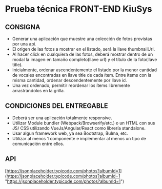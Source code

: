 # Prueba técnica FRONT-END KiuSys

## CONSIGNA

-   Generar una aplicación que muestre una colección de fotos provistas
    por una api.
-   El origen de las fotos a mostrar en el listado, será la llave thumbnailUrl.
-   Al hacer click en cualquiera de las fotos, deberá mostrar dentro de un
    modal la imagen en tamaño completo(llave url) y el título de la foto(llave
    title).
-   Inicialmente, ordenar ascendentemente el listado por la menor cantidad
    de vocales encontradas en llave title de cada ítem. Entre ítems con la
    misma cantidad, ordenar descendentemente por llave id.
-   Una vez ordenado, permitir reordenar los ítems libremente
    arrastrándolos en la grilla.

## CONDICIONES DEL ENTREGABLE

-   Deberá ser una aplicación totalmente responsive.
-   Utilizar Module bundler (Webpack/Browserify/etc.) o un HTML con sus JS/
    CSS utilizando VueJs/Angular/React como librería standalone.
-   Usar algun framework web, ya sea Bootstrap, Bulma, etc.
-   Utilizar al menos 1 componente e implementar al menos un tipo de
    comunicación entre ellos.

## API

[https://jsonplaceholder.typicode.com/photos?albumId=1](https://jsonplaceholder.typicode.com/photos?albumId=1 "https://jsonplaceholder.typicode.com/photos?albumId=1")
